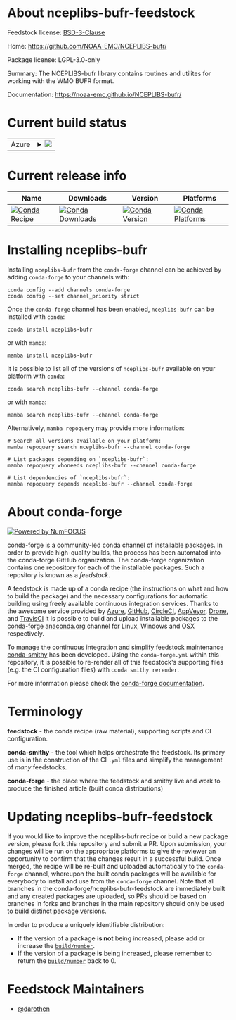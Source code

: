 About nceplibs-bufr-feedstock
=============================

Feedstock license: [BSD-3-Clause](https://github.com/conda-forge/nceplibs-bufr-feedstock/blob/main/LICENSE.txt)

Home: https://github.com/NOAA-EMC/NCEPLIBS-bufr/

Package license: LGPL-3.0-only

Summary: The NCEPLIBS-bufr library contains routines and utilites for working with the WMO BUFR format.

Documentation: https://noaa-emc.github.io/NCEPLIBS-bufr/

Current build status
====================


<table>
    
  <tr>
    <td>Azure</td>
    <td>
      <details>
        <summary>
          <a href="https://dev.azure.com/conda-forge/feedstock-builds/_build/latest?definitionId=22444&branchName=main">
            <img src="https://dev.azure.com/conda-forge/feedstock-builds/_apis/build/status/nceplibs-bufr-feedstock?branchName=main">
          </a>
        </summary>
        <table>
          <thead><tr><th>Variant</th><th>Status</th></tr></thead>
          <tbody><tr>
              <td>linux_64_numpy1.22python3.10.____cpython</td>
              <td>
                <a href="https://dev.azure.com/conda-forge/feedstock-builds/_build/latest?definitionId=22444&branchName=main">
                  <img src="https://dev.azure.com/conda-forge/feedstock-builds/_apis/build/status/nceplibs-bufr-feedstock?branchName=main&jobName=linux&configuration=linux%20linux_64_numpy1.22python3.10.____cpython" alt="variant">
                </a>
              </td>
            </tr><tr>
              <td>linux_64_numpy1.23python3.11.____cpython</td>
              <td>
                <a href="https://dev.azure.com/conda-forge/feedstock-builds/_build/latest?definitionId=22444&branchName=main">
                  <img src="https://dev.azure.com/conda-forge/feedstock-builds/_apis/build/status/nceplibs-bufr-feedstock?branchName=main&jobName=linux&configuration=linux%20linux_64_numpy1.23python3.11.____cpython" alt="variant">
                </a>
              </td>
            </tr><tr>
              <td>osx_64_numpy1.22python3.10.____cpython</td>
              <td>
                <a href="https://dev.azure.com/conda-forge/feedstock-builds/_build/latest?definitionId=22444&branchName=main">
                  <img src="https://dev.azure.com/conda-forge/feedstock-builds/_apis/build/status/nceplibs-bufr-feedstock?branchName=main&jobName=osx&configuration=osx%20osx_64_numpy1.22python3.10.____cpython" alt="variant">
                </a>
              </td>
            </tr><tr>
              <td>osx_64_numpy1.23python3.11.____cpython</td>
              <td>
                <a href="https://dev.azure.com/conda-forge/feedstock-builds/_build/latest?definitionId=22444&branchName=main">
                  <img src="https://dev.azure.com/conda-forge/feedstock-builds/_apis/build/status/nceplibs-bufr-feedstock?branchName=main&jobName=osx&configuration=osx%20osx_64_numpy1.23python3.11.____cpython" alt="variant">
                </a>
              </td>
            </tr><tr>
              <td>osx_arm64_numpy1.22python3.10.____cpython</td>
              <td>
                <a href="https://dev.azure.com/conda-forge/feedstock-builds/_build/latest?definitionId=22444&branchName=main">
                  <img src="https://dev.azure.com/conda-forge/feedstock-builds/_apis/build/status/nceplibs-bufr-feedstock?branchName=main&jobName=osx&configuration=osx%20osx_arm64_numpy1.22python3.10.____cpython" alt="variant">
                </a>
              </td>
            </tr><tr>
              <td>osx_arm64_numpy1.23python3.11.____cpython</td>
              <td>
                <a href="https://dev.azure.com/conda-forge/feedstock-builds/_build/latest?definitionId=22444&branchName=main">
                  <img src="https://dev.azure.com/conda-forge/feedstock-builds/_apis/build/status/nceplibs-bufr-feedstock?branchName=main&jobName=osx&configuration=osx%20osx_arm64_numpy1.23python3.11.____cpython" alt="variant">
                </a>
              </td>
            </tr>
          </tbody>
        </table>
      </details>
    </td>
  </tr>
</table>

Current release info
====================

| Name | Downloads | Version | Platforms |
| --- | --- | --- | --- |
| [![Conda Recipe](https://img.shields.io/badge/recipe-nceplibs--bufr-green.svg)](https://anaconda.org/conda-forge/nceplibs-bufr) | [![Conda Downloads](https://img.shields.io/conda/dn/conda-forge/nceplibs-bufr.svg)](https://anaconda.org/conda-forge/nceplibs-bufr) | [![Conda Version](https://img.shields.io/conda/vn/conda-forge/nceplibs-bufr.svg)](https://anaconda.org/conda-forge/nceplibs-bufr) | [![Conda Platforms](https://img.shields.io/conda/pn/conda-forge/nceplibs-bufr.svg)](https://anaconda.org/conda-forge/nceplibs-bufr) |

Installing nceplibs-bufr
========================

Installing `nceplibs-bufr` from the `conda-forge` channel can be achieved by adding `conda-forge` to your channels with:

```
conda config --add channels conda-forge
conda config --set channel_priority strict
```

Once the `conda-forge` channel has been enabled, `nceplibs-bufr` can be installed with `conda`:

```
conda install nceplibs-bufr
```

or with `mamba`:

```
mamba install nceplibs-bufr
```

It is possible to list all of the versions of `nceplibs-bufr` available on your platform with `conda`:

```
conda search nceplibs-bufr --channel conda-forge
```

or with `mamba`:

```
mamba search nceplibs-bufr --channel conda-forge
```

Alternatively, `mamba repoquery` may provide more information:

```
# Search all versions available on your platform:
mamba repoquery search nceplibs-bufr --channel conda-forge

# List packages depending on `nceplibs-bufr`:
mamba repoquery whoneeds nceplibs-bufr --channel conda-forge

# List dependencies of `nceplibs-bufr`:
mamba repoquery depends nceplibs-bufr --channel conda-forge
```


About conda-forge
=================

[![Powered by
NumFOCUS](https://img.shields.io/badge/powered%20by-NumFOCUS-orange.svg?style=flat&colorA=E1523D&colorB=007D8A)](https://numfocus.org)

conda-forge is a community-led conda channel of installable packages.
In order to provide high-quality builds, the process has been automated into the
conda-forge GitHub organization. The conda-forge organization contains one repository
for each of the installable packages. Such a repository is known as a *feedstock*.

A feedstock is made up of a conda recipe (the instructions on what and how to build
the package) and the necessary configurations for automatic building using freely
available continuous integration services. Thanks to the awesome service provided by
[Azure](https://azure.microsoft.com/en-us/services/devops/), [GitHub](https://github.com/),
[CircleCI](https://circleci.com/), [AppVeyor](https://www.appveyor.com/),
[Drone](https://cloud.drone.io/welcome), and [TravisCI](https://travis-ci.com/)
it is possible to build and upload installable packages to the
[conda-forge](https://anaconda.org/conda-forge) [anaconda.org](https://anaconda.org/)
channel for Linux, Windows and OSX respectively.

To manage the continuous integration and simplify feedstock maintenance
[conda-smithy](https://github.com/conda-forge/conda-smithy) has been developed.
Using the ``conda-forge.yml`` within this repository, it is possible to re-render all of
this feedstock's supporting files (e.g. the CI configuration files) with ``conda smithy rerender``.

For more information please check the [conda-forge documentation](https://conda-forge.org/docs/).

Terminology
===========

**feedstock** - the conda recipe (raw material), supporting scripts and CI configuration.

**conda-smithy** - the tool which helps orchestrate the feedstock.
                   Its primary use is in the construction of the CI ``.yml`` files
                   and simplify the management of *many* feedstocks.

**conda-forge** - the place where the feedstock and smithy live and work to
                  produce the finished article (built conda distributions)


Updating nceplibs-bufr-feedstock
================================

If you would like to improve the nceplibs-bufr recipe or build a new
package version, please fork this repository and submit a PR. Upon submission,
your changes will be run on the appropriate platforms to give the reviewer an
opportunity to confirm that the changes result in a successful build. Once
merged, the recipe will be re-built and uploaded automatically to the
`conda-forge` channel, whereupon the built conda packages will be available for
everybody to install and use from the `conda-forge` channel.
Note that all branches in the conda-forge/nceplibs-bufr-feedstock are
immediately built and any created packages are uploaded, so PRs should be based
on branches in forks and branches in the main repository should only be used to
build distinct package versions.

In order to produce a uniquely identifiable distribution:
 * If the version of a package **is not** being increased, please add or increase
   the [``build/number``](https://docs.conda.io/projects/conda-build/en/latest/resources/define-metadata.html#build-number-and-string).
 * If the version of a package **is** being increased, please remember to return
   the [``build/number``](https://docs.conda.io/projects/conda-build/en/latest/resources/define-metadata.html#build-number-and-string)
   back to 0.

Feedstock Maintainers
=====================

* [@darothen](https://github.com/darothen/)

